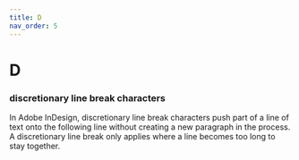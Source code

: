 ```yaml
---
title: D
nav_order: 5
---
```


# D

### discretionary line break characters
In Adobe InDesign, discretionary line break characters push part of a line of text onto the following line without creating a new paragraph in the process. A discretionary line break only applies where a line becomes too long to stay together.
